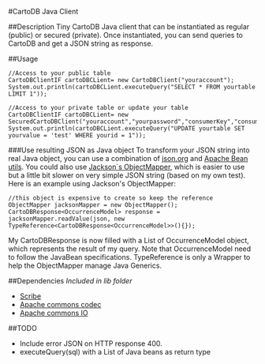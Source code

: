 #CartoDB Java Client

##Description
Tiny CartoDB Java client that can be instantiated as regular (public) or secured (private). Once instantiated, you can 
send queries to CartoDB and get a JSON string as response.

##Usage

    //Access to your public table
    CartoDBClientIF cartoDBCLient= new CartoDBClient("youraccount");
    System.out.println(cartoDBCLient.executeQuery("SELECT * FROM yourtable LIMIT 1"));

    //Access to your private table or update your table
    CartoDBClientIF cartoDBCLient= new SecuredCartoDBClient("youraccount","yourpassword","consumerKey","consumerSecret");
    System.out.println(cartoDBCLient.executeQuery("UPDATE yourtable SET yourvalue = 'test' WHERE yourid = 1"));

###Use resulting JSON as Java object
To transform your JSON string into real Java object, you can use a combination of [json.org](http://json.org/java/) and [Apache Bean utils](http://commons.apache.org/beanutils/).
You could also use [Jackson`s ObjectMapper](http://jackson.codehaus.org/), which is easier to use but a little bit slower on very simple JSON string (based on my own test).
Here is an example using Jackson's ObjectMapper:

    //this object is expensive to create so keep the reference
    ObjectMapper jacksonMapper = new ObjectMapper();
    CartoDBResponse<OccurrenceModel> response = jacksonMapper.readValue(json, new TypeReference<CartoDBResponse<OccurrenceModel>>(){});

My CartoDBResponse is now filled with a List of OccurrenceModel object, which represents the result of my query. Note that OccurrenceModel need to follow the JavaBean specifications. TypeReference is only a Wrapper to help the ObjectMapper manage Java Generics. 

##Dependencies
_Included in lib folder_

* [Scribe](https://github.com/fernandezpablo85/scribe-java)
* [Apache commons codec](http://commons.apache.org/codec/)
* [Apache commons IO](http://commons.apache.org/io/)

##TODO
* Include error JSON on HTTP response 400.
* executeQuery(sql) with a List of Java beans as return type
